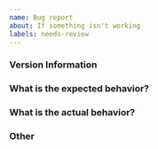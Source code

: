 ```yaml
---
name: Bug report
about: If something isn't working
labels: needs-review
---
```


### Version Information
<!--
Please run:

* cargo --version
* rustc --version
-->

### What is the expected behavior?


### What is the actual behavior?


### Other

<!--
If you can, please provide a test that demonstrates the bug.
-->


